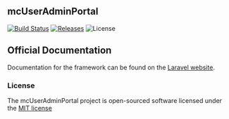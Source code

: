 ## mcUserAdminPortal

[![Build Status](https://img.shields.io/travis/rhwilr/mcUserAdminPortal.svg)](https://travis-ci.org/rhwilr/mcUserAdminPortal)
[![Releases](https://img.shields.io/github/release/rhwilr/mcUserAdminPortal.svg)](https://github.com/rhwilr/mcUserAdminPortal/releases)
![License](https://img.shields.io/badge/license-MIT-green.svg)

## Official Documentation

Documentation for the framework can be found on the [Laravel website](http://laravel.com/docs).

### License

The mcUserAdminPortal project is open-sourced software licensed under the [MIT license](http://opensource.org/licenses/MIT)
